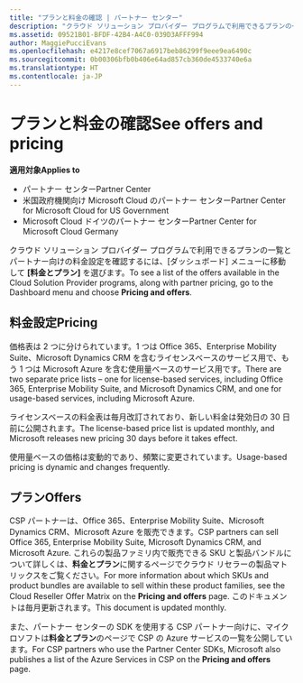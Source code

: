 ```yaml
---
title: "プランと料金の確認 | パートナー センター"
description: "クラウド ソリューション プロバイダー プログラムで利用できるプランの一覧とパートナー向けの料金設定を確認するには、[ダッシュボード] メニューに移動して [料金とプラン] を選びます。"
ms.assetid: 09521B01-BFDF-42B4-A4C0-039D3AFFF994
author: MaggiePucciEvans
ms.openlocfilehash: e4217e8cef7067a6917beb86299f9eee9ea6490c
ms.sourcegitcommit: 0b00306bfb0b406e64ad857cb360de4533740e6a
ms.translationtype: HT
ms.contentlocale: ja-JP
---
```

# <a name="see-offers-and-pricing"></a><span data-ttu-id="e427f-103">プランと料金の確認</span><span class="sxs-lookup"><span data-stu-id="e427f-103">See offers and pricing</span></span>

**<span data-ttu-id="e427f-104">適用対象</span><span class="sxs-lookup"><span data-stu-id="e427f-104">Applies to</span></span>**

-  <span data-ttu-id="e427f-105">パートナー センター</span><span class="sxs-lookup"><span data-stu-id="e427f-105">Partner Center</span></span>
-  <span data-ttu-id="e427f-106">米国政府機関向け Microsoft Cloud のパートナー センター</span><span class="sxs-lookup"><span data-stu-id="e427f-106">Partner Center for Microsoft Cloud for US Government</span></span>
-  <span data-ttu-id="e427f-107">Microsoft Cloud ドイツのパートナー センター</span><span class="sxs-lookup"><span data-stu-id="e427f-107">Partner Center for Microsoft Cloud Germany</span></span>

<span data-ttu-id="e427f-108">クラウド ソリューション プロバイダー プログラムで利用できるプランの一覧とパートナー向けの料金設定を確認するには、[ダッシュボード] メニューに移動して **[料金とプラン]** を選びます。</span><span class="sxs-lookup"><span data-stu-id="e427f-108">To see a list of the offers available in the Cloud Solution Provider programs, along with partner pricing, go to the Dashboard menu and choose **Pricing and offers**.</span></span>

## <a name="pricing"></a><span data-ttu-id="e427f-109">料金設定</span><span class="sxs-lookup"><span data-stu-id="e427f-109">Pricing</span></span>


<span data-ttu-id="e427f-110">価格表は 2 つに分けられています。1 つは Office 365、Enterprise Mobility Suite、Microsoft Dynamics CRM を含むライセンスベースのサービス用で、もう 1 つは Microsoft Azure を含む使用量ベースのサービス用です。</span><span class="sxs-lookup"><span data-stu-id="e427f-110">There are two separate price lists – one for license-based services, including Office 365, Enterprise Mobility Suite, and Microsoft Dynamics CRM, and one for usage-based services, including Microsoft Azure.</span></span>

<span data-ttu-id="e427f-111">ライセンスベースの料金表は毎月改訂されており、新しい料金は発効日の 30 日前に公開されます。</span><span class="sxs-lookup"><span data-stu-id="e427f-111">The license-based price list is updated monthly, and Microsoft releases new pricing 30 days before it takes effect.</span></span>

<span data-ttu-id="e427f-112">使用量ベースの価格は変動的であり、頻繁に変更されています。</span><span class="sxs-lookup"><span data-stu-id="e427f-112">Usage-based pricing is dynamic and changes frequently.</span></span>

## <a name="offers"></a><span data-ttu-id="e427f-113">プラン</span><span class="sxs-lookup"><span data-stu-id="e427f-113">Offers</span></span>


<span data-ttu-id="e427f-114">CSP パートナーは、Office 365、Enterprise Mobility Suite、Microsoft Dynamics CRM、Microsoft Azure を販売できます。</span><span class="sxs-lookup"><span data-stu-id="e427f-114">CSP partners can sell Office 365, Enterprise Mobility Suite, Microsoft Dynamics CRM, and Microsoft Azure.</span></span> <span data-ttu-id="e427f-115">これらの製品ファミリ内で販売できる SKU と製品バンドルについて詳しくは、**料金とプラン**に関するページでクラウド リセラーの製品マトリックスをご覧ください。</span><span class="sxs-lookup"><span data-stu-id="e427f-115">For more information about which SKUs and product bundles are available to sell within these product families, see the Cloud Reseller Offer Matrix on the **Pricing and offers** page.</span></span> <span data-ttu-id="e427f-116">このドキュメントは毎月更新されます。</span><span class="sxs-lookup"><span data-stu-id="e427f-116">This document is updated monthly.</span></span>

<span data-ttu-id="e427f-117">また、パートナー センターの SDK を使用する CSP パートナー向けに、マイクロソフトは**料金とプラン**のページで CSP の Azure サービスの一覧を公開しています。</span><span class="sxs-lookup"><span data-stu-id="e427f-117">For CSP partners who use the Partner Center SDKs, Microsoft also publishes a list of the Azure Services in CSP on the **Pricing and offers** page.</span></span>

 

 



